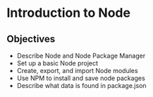 # Introduction to Node

## Objectives
* Describe Node and Node Package Manager
* Set up a basic Node project
* Create, export, and import Node modules
* Use NPM to install and save node packages
* Describe what data is found in package.json